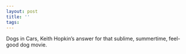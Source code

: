 ```yaml
---
layout: post
title: ''
tags: 
---
```

Dogs in Cars, Keith Hopkin’s answer for that sublime, summertime, feel-good dog movie.
